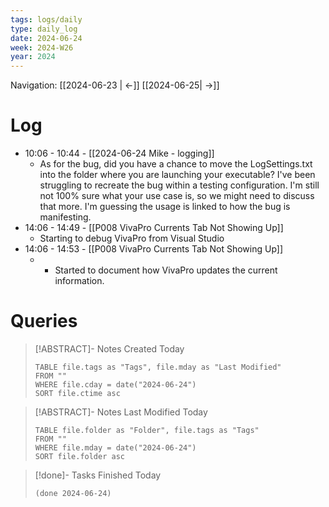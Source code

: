 ```yaml
---
tags: logs/daily
type: daily_log
date: 2024-06-24
week: 2024-W26
year: 2024
---
```

Navigation: [[2024-06-23 | <-]] [[2024-06-25| ->]]

# Log
- 10:06 - 10:44 - [[2024-06-24 Mike - logging]]
    - As for the bug, did you have a chance to move the LogSettings.txt into the folder where you are launching your executable? I've been struggling to recreate the bug within a testing configuration. I'm still not 100% sure what your use case is, so we might need to discuss that more. I'm guessing the usage is linked to how the bug is manifesting.  
- 14:06 - 14:49 - [[P008 VivaPro Currents Tab Not Showing Up]]
    - Starting to debug VivaPro from Visual Studio
- 14:06 - 14:53 - [[P008 VivaPro Currents Tab Not Showing Up]]
    - 	- Started to document how VivaPro updates the current information.

# Queries
> [!ABSTRACT]- Notes Created Today
> ```dataview
> TABLE file.tags as "Tags", file.mday as "Last Modified"
> FROM ""
> WHERE file.cday = date("2024-06-24")
> SORT file.ctime asc
> ```

> [!ABSTRACT]- Notes Last Modified Today
> ```dataview
> TABLE file.folder as "Folder", file.tags as "Tags"
> FROM ""
> WHERE file.mday = date("2024-06-24")
> SORT file.folder asc
> ```

> [!done]- Tasks Finished Today
> ```tasks
> (done 2024-06-24)
> ```
